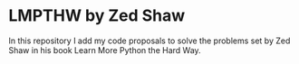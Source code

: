 # LMPTHW by Zed Shaw
In this repository I add my code proposals to solve the problems set by Zed Shaw in his book Learn More Python the Hard Way.
